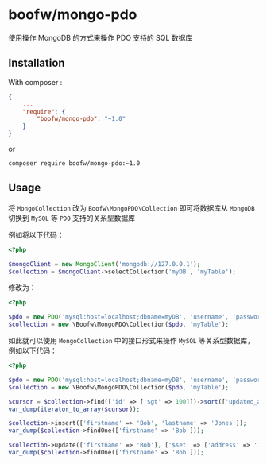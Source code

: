 boofw/mongo-pdo
=========================

使用操作 MongoDB 的方式来操作 PDO 支持的 SQL 数据库

Installation
--------------

With composer :

``` json
{
    ...
    "require": {
        "boofw/mongo-pdo": "~1.0"
    }
}
```

or

```
composer require boofw/mongo-pdo:~1.0
```

Usage
------

将 `MongoCollection` 改为 `Boofw\MongoPDO\Collection` 即可将数据库从 `MongoDB` 切换到 `MySQL` 等 `PDO` 支持的关系型数据库

例如将以下代码：

```php
<?php

$mongoClient = new MongoClient('mongodb://127.0.0.1');
$collection = $mongoClient->selectCollection('myDB', 'myTable');
```

修改为：

```php
<?php

$pdo = new PDO('mysql:host=localhost;dbname=myDB', 'username', 'password');
$collection = new \Boofw\MongoPDO\Collection($pdo, 'myTable');
```

如此就可以使用 `MongoCollection` 中的接口形式来操作 `MySQL` 等关系型数据库，例如以下代码：

```php
<?php

$pdo = new PDO('mysql:host=localhost;dbname=myDB', 'username', 'password');
$collection = new \Boofw\MongoPDO\Collection($pdo, 'myTable');

$cursor = $collection->find(['id' => ['$gt' => 100]])->sort(['updated_at' => 1])->limit(20)->skip(10);
var_dump(iterator_to_array($cursor));

$collection->insert(['firstname' => 'Bob', 'lastname' => 'Jones']);
var_dump($collection->findOne(['firstname' => 'Bob']));

$collection->update(['firstname' => 'Bob'], ['$set' => ['address' => '1 Smith Lane']]);
var_dump($collection->findOne(['firstname' => 'Bob']));
